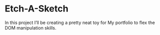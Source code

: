 # Etch-A-Sketch
In this project I’ll be creating a pretty neat toy for My portfolio to flex the DOM manipulation skills.
